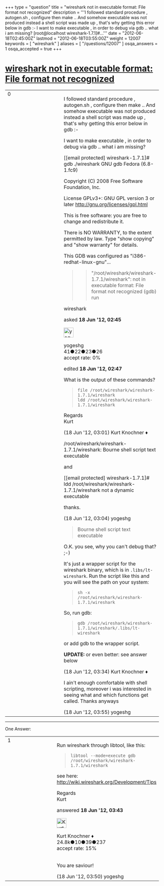 +++
type = "question"
title = "wireshark not in executable format: File format not recognized"
description = '''I followed standard procedure , autogen.sh , configure then make .. And somehow executable was not produced instead a shell script was made up , that&#x27;s why getting this error below in gdb :- I want to make executable , in order to debug via gdb .. what i am missing? [root@localhost wireshark-1.7.1]#...'''
date = "2012-06-18T02:45:00Z"
lastmod = "2012-06-18T03:55:00Z"
weight = 12007
keywords = [ "wireshark" ]
aliases = [ "/questions/12007" ]
osqa_answers = 1
osqa_accepted = true
+++

<div class="headNormal">

# [wireshark not in executable format: File format not recognized](/questions/12007/wireshark-not-in-executable-format-file-format-not-recognized)

</div>

<div id="main-body">

<div id="askform">

<table id="question-table" style="width:100%;"><colgroup><col style="width: 50%" /><col style="width: 50%" /></colgroup><tbody><tr class="odd"><td style="width: 30px; vertical-align: top"><div class="vote-buttons"><span id="post-12007-upvote" class="ajax-command post-vote up" rel="nofollow" title="I like this post (click again to cancel)"> </span><div id="post-12007-score" class="post-score" title="current number of votes">0</div><span id="post-12007-downvote" class="ajax-command post-vote down" rel="nofollow" title="I dont like this post (click again to cancel)"> </span> <span id="favorite-mark" class="ajax-command favorite-mark" rel="nofollow" title="mark/unmark this question as favorite (click again to cancel)"> </span><div id="favorite-count" class="favorite-count"></div></div></td><td><div id="item-right"><div class="question-body"><p>I followed standard procedure , autogen.sh , configure then make .. And somehow executable was not produced instead a shell script was made up , that's why getting this error below in gdb :-</p><p>I want to make executable , in order to debug via gdb .. what i am missing?</p><p>[<span class="__cf_email__" data-cfemail="90e2ffffe4d0fcfff3f1fcf8ffe3e4">[email protected]</span> wireshark-1.7.1]# gdb ./wireshark GNU gdb Fedora (6.8-1.fc9)</p><p>Copyright (C) 2008 Free Software Foundation, Inc.</p><p>License GPLv3+: GNU GPL version 3 or later <a href="http://gnu.org/licenses/gpl.html">http://gnu.org/licenses/gpl.html</a></p><p>This is free software: you are free to change and redistribute it.</p><p>There is NO WARRANTY, to the extent permitted by law. Type "show copying" and "show warranty" for details.</p><p>This GDB was configured as "i386-redhat-linux-gnu"...</p><blockquote><blockquote><p>"/root/wireshark/wireshark-1.7.1/wireshark": not in executable format: File format not recognized (gdb) run</p></blockquote></blockquote></div><div id="question-tags" class="tags-container tags"><span class="post-tag tag-link-wireshark" rel="tag" title="see questions tagged &#39;wireshark&#39;">wireshark</span></div><div id="question-controls" class="post-controls"></div><div class="post-update-info-container"><div class="post-update-info post-update-info-user"><p>asked <strong>18 Jun '12, 02:45</strong></p><img src="https://secure.gravatar.com/avatar/d15cd2870e25518ba76d2eb42f56bbcb?s=32&amp;d=identicon&amp;r=g" class="gravatar" width="32" height="32" alt="yogeshg&#39;s gravatar image" /><p><span>yogeshg</span><br />
<span class="score" title="41 reputation points">41</span><span title="22 badges"><span class="badge1">●</span><span class="badgecount">22</span></span><span title="23 badges"><span class="silver">●</span><span class="badgecount">23</span></span><span title="26 badges"><span class="bronze">●</span><span class="badgecount">26</span></span><br />
<span class="accept_rate" title="Rate of the user&#39;s accepted answers">accept rate:</span> <span title="yogeshg has no accepted answers">0%</span></p></div><div class="post-update-info post-update-info-edited"><p><span> edited <strong>18 Jun '12, 02:47</strong> </span></p></div></div><div id="comments-container-12007" class="comments-container"><span id="12008"></span><div id="comment-12008" class="comment"><div id="post-12008-score" class="comment-score"></div><div class="comment-text"><p>What is the output of these commands?</p><blockquote><p><code>file /root/wireshark/wireshark-1.7.1/wireshark</code><br />
<code>ldd /root/wireshark/wireshark-1.7.1/wireshark</code><br />
</p></blockquote><p>Regards<br />
Kurt</p></div><div id="comment-12008-info" class="comment-info"><span class="comment-age">(18 Jun '12, 03:01)</span> <span class="comment-user userinfo">Kurt Knochner ♦</span></div></div><span id="12009"></span><div id="comment-12009" class="comment"><div id="post-12009-score" class="comment-score"></div><div class="comment-text"><p>/root/wireshark/wireshark-1.7.1/wireshark: Bourne shell script text executable</p><p>and</p><p>[<span class="__cf_email__" data-cfemail="42302d2d36022e2d21232e2a2d3136">[email protected]</span> wireshark-1.7.1]# ldd /root/wireshark/wireshark-1.7.1/wireshark not a dynamic executable</p><p>thanks.</p></div><div id="comment-12009-info" class="comment-info"><span class="comment-age">(18 Jun '12, 03:04)</span> <span class="comment-user userinfo">yogeshg</span></div></div><span id="12010"></span><div id="comment-12010" class="comment"><div id="post-12010-score" class="comment-score"></div><div class="comment-text"><blockquote><p>Bourne shell script text executable</p></blockquote><p>O.K. you see, why you can't debug that? ;-)</p><p>It's just a wrapper script for the wireshark binary, which is in <code>.libs/lt-wireshark</code>. Run the script like this and you will see the path on your system:</p><blockquote><p><code>sh -x /root/wireshark/wireshark-1.7.1/wireshark</code><br />
</p></blockquote><p>So, run gdb:</p><blockquote><p><code>gdb /root/wireshark/wireshark-1.7.1/wireshark/.libs/lt-wireshark</code><br />
</p></blockquote><p>or add gdb to the wrapper script.</p><p><strong>UPDATE:</strong> or even better: see answer below</p></div><div id="comment-12010-info" class="comment-info"><span class="comment-age">(18 Jun '12, 03:34)</span> <span class="comment-user userinfo">Kurt Knochner ♦</span></div></div><span id="12013"></span><div id="comment-12013" class="comment"><div id="post-12013-score" class="comment-score"></div><div class="comment-text"><p>I ain't enough comfortable with shell scripting, moreover i was interested in seeing what and which functions get called. Thanks anyways</p></div><div id="comment-12013-info" class="comment-info"><span class="comment-age">(18 Jun '12, 03:55)</span> <span class="comment-user userinfo">yogeshg</span></div></div></div><div id="comment-tools-12007" class="comment-tools"></div><div class="clear"></div><div id="comment-12007-form-container" class="comment-form-container"></div><div class="clear"></div></div></td></tr></tbody></table>

------------------------------------------------------------------------

<div class="tabBar">

<span id="sort-top"></span>

<div class="headQuestions">

One Answer:

</div>

</div>

<span id="12011"></span>

<div id="answer-container-12011" class="answer accepted-answer">

<table style="width:100%;"><colgroup><col style="width: 50%" /><col style="width: 50%" /></colgroup><tbody><tr class="odd"><td style="width: 30px; vertical-align: top"><div class="vote-buttons"><span id="post-12011-upvote" class="ajax-command post-vote up" rel="nofollow" title="I like this post (click again to cancel)"> </span><div id="post-12011-score" class="post-score" title="current number of votes">1</div><span id="post-12011-downvote" class="ajax-command post-vote down" rel="nofollow" title="I dont like this post (click again to cancel)"> </span> <span class="accept-answer on" rel="nofollow" title="yogeshg has selected this answer as the correct answer"> </span></div></td><td><div class="item-right"><div class="answer-body"><p>Run wireshark through libtool, like this:</p><blockquote><p><code>libtool --mode=execute gdb /root/wireshark/wireshark-1.7.1/wireshark</code><br />
</p></blockquote><p>see here: <a href="http://wiki.wireshark.org/Development/Tips">http://wiki.wireshark.org/Development/Tips</a></p><p>Regards<br />
Kurt</p></div><div class="answer-controls post-controls"></div><div class="post-update-info-container"><div class="post-update-info post-update-info-user"><p>answered <strong>18 Jun '12, 03:43</strong></p><img src="https://secure.gravatar.com/avatar/23b7bf5b13bc2c98b2e8aa9869ca5d75?s=32&amp;d=identicon&amp;r=g" class="gravatar" width="32" height="32" alt="Kurt%20Knochner&#39;s gravatar image" /><p><span>Kurt Knochner ♦</span><br />
<span class="score" title="24767 reputation points"><span>24.8k</span></span><span title="10 badges"><span class="badge1">●</span><span class="badgecount">10</span></span><span title="39 badges"><span class="silver">●</span><span class="badgecount">39</span></span><span title="237 badges"><span class="bronze">●</span><span class="badgecount">237</span></span><br />
<span class="accept_rate" title="Rate of the user&#39;s accepted answers">accept rate:</span> <span title="Kurt Knochner has 344 accepted answers">15%</span> </br></br></p></div></div><div id="comments-container-12011" class="comments-container"><span id="12012"></span><div id="comment-12012" class="comment"><div id="post-12012-score" class="comment-score"></div><div class="comment-text"><p>You are saviour!</p></div><div id="comment-12012-info" class="comment-info"><span class="comment-age">(18 Jun '12, 03:50)</span> <span class="comment-user userinfo">yogeshg</span></div></div></div><div id="comment-tools-12011" class="comment-tools"></div><div class="clear"></div><div id="comment-12011-form-container" class="comment-form-container"></div><div class="clear"></div></div></td></tr></tbody></table>

</div>

<div class="paginator-container-left">

</div>

</div>

</div>

